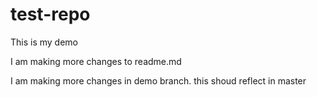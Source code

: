 # test-repo

This is my demo

I am making more changes to readme.md

I am making more changes in demo branch. this shoud reflect in master
